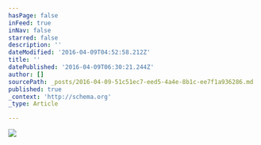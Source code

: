 ```yaml
---
hasPage: false
inFeed: true
inNav: false
starred: false
description: ''
dateModified: '2016-04-09T04:52:58.212Z'
title: ''
datePublished: '2016-04-09T06:30:21.244Z'
author: []
sourcePath: _posts/2016-04-09-51c51ec7-eed5-4a4e-8b1c-ee7f1a936286.md
published: true
_context: 'http://schema.org'
_type: Article

---
```

![](https://the-grid-user-content.s3-us-west-2.amazonaws.com/c6b43fad-8336-4459-8057-daac0bbba32b.jpg)